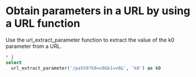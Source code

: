 # Obtain parameters in a URL by using a URL function

Use the url_extract_parameter function to extract the value of the k0 parameter from a URL.

```SQL
* |
select
  url_extract_parameter('/path9?k0=v9&k1=v8&', 'k0') as k0
```
